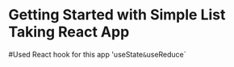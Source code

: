# Getting Started with Simple List Taking React App


#Used React hook for this app
  'useState` & `useReduce`





